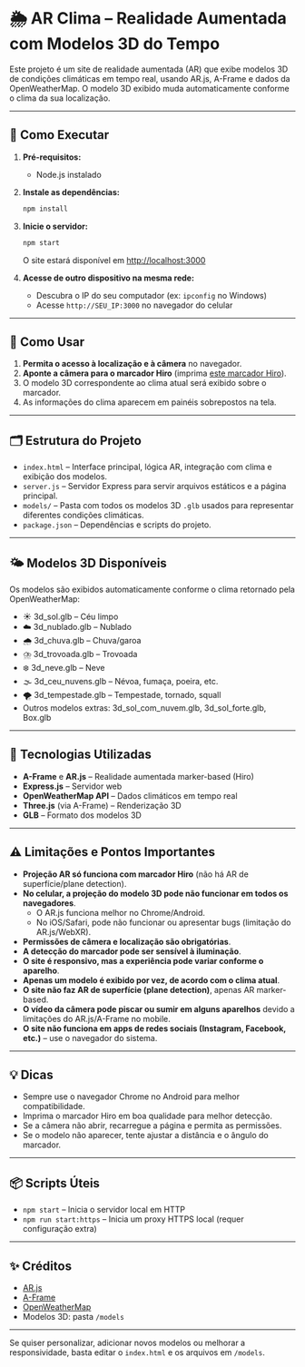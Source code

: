 # 🌦️ AR Clima – Realidade Aumentada com Modelos 3D do Tempo

Este projeto é um site de realidade aumentada (AR) que exibe modelos 3D de condições climáticas em tempo real, usando AR.js, A-Frame e dados da OpenWeatherMap. O modelo 3D exibido muda automaticamente conforme o clima da sua localização.

---

## 🚀 Como Executar

1. **Pré-requisitos:**  
   - Node.js instalado

2. **Instale as dependências:**
   ```bash
   npm install
   ```

3. **Inicie o servidor:**
   ```bash
   npm start
   ```
   O site estará disponível em [http://localhost:3000](http://localhost:3000)

4. **Acesse de outro dispositivo na mesma rede:**  
   - Descubra o IP do seu computador (ex: `ipconfig` no Windows)
   - Acesse `http://SEU_IP:3000` no navegador do celular

---

## 📱 Como Usar

1. **Permita o acesso à localização e à câmera** no navegador.
2. **Aponte a câmera para o marcador Hiro** (imprima [este marcador Hiro](https://raw.githubusercontent.com/AR-js-org/AR.js/master/data/images/HIRO.jpg)).
3. O modelo 3D correspondente ao clima atual será exibido sobre o marcador.
4. As informações do clima aparecem em painéis sobrepostos na tela.

---

## 🗂️ Estrutura do Projeto

- `index.html` – Interface principal, lógica AR, integração com clima e exibição dos modelos.
- `server.js` – Servidor Express para servir arquivos estáticos e a página principal.
- `models/` – Pasta com todos os modelos 3D `.glb` usados para representar diferentes condições climáticas.
- `package.json` – Dependências e scripts do projeto.

---

## 🌤️ Modelos 3D Disponíveis

Os modelos são exibidos automaticamente conforme o clima retornado pela OpenWeatherMap:

- ☀️ 3d_sol.glb – Céu limpo
- ☁️ 3d_nublado.glb – Nublado
- 🌧️ 3d_chuva.glb – Chuva/garoa
- ⛈️ 3d_trovoada.glb – Trovoada
- ❄️ 3d_neve.glb – Neve
- 🌫️ 3d_ceu_nuvens.glb – Névoa, fumaça, poeira, etc.
- 🌪️ 3d_tempestade.glb – Tempestade, tornado, squall
- Outros modelos extras: 3d_sol_com_nuvem.glb, 3d_sol_forte.glb, Box.glb

---

## 🔗 Tecnologias Utilizadas

- **A-Frame** e **AR.js** – Realidade aumentada marker-based (Hiro)
- **Express.js** – Servidor web
- **OpenWeatherMap API** – Dados climáticos em tempo real
- **Three.js** (via A-Frame) – Renderização 3D
- **GLB** – Formato dos modelos 3D

---

## ⚠️ Limitações e Pontos Importantes

- **Projeção AR só funciona com marcador Hiro** (não há AR de superfície/plane detection).
- **No celular, a projeção do modelo 3D pode não funcionar em todos os navegadores**.  
  - O AR.js funciona melhor no Chrome/Android.  
  - No iOS/Safari, pode não funcionar ou apresentar bugs (limitação do AR.js/WebXR).
- **Permissões de câmera e localização são obrigatórias**.
- **A detecção do marcador pode ser sensível à iluminação**.
- **O site é responsivo, mas a experiência pode variar conforme o aparelho**.
- **Apenas um modelo é exibido por vez, de acordo com o clima atual**.
- **O site não faz AR de superfície (plane detection)**, apenas AR marker-based.
- **O vídeo da câmera pode piscar ou sumir em alguns aparelhos** devido a limitações do AR.js/A-Frame no mobile.
- **O site não funciona em apps de redes sociais (Instagram, Facebook, etc.)** – use o navegador do sistema.

---

## 💡 Dicas

- Sempre use o navegador Chrome no Android para melhor compatibilidade.
- Imprima o marcador Hiro em boa qualidade para melhor detecção.
- Se a câmera não abrir, recarregue a página e permita as permissões.
- Se o modelo não aparecer, tente ajustar a distância e o ângulo do marcador.

---

## 📦 Scripts Úteis

- `npm start` – Inicia o servidor local em HTTP
- `npm run start:https` – Inicia um proxy HTTPS local (requer configuração extra)

---

## ✨ Créditos

- [AR.js](https://ar-js-org.github.io/AR.js-Docs/)
- [A-Frame](https://aframe.io/)
- [OpenWeatherMap](https://openweathermap.org/)
- Modelos 3D: pasta `/models`

---

Se quiser personalizar, adicionar novos modelos ou melhorar a responsividade, basta editar o `index.html` e os arquivos em `/models`. 